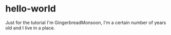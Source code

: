 # hello-world
Just for the tutorial
I'm GingerbreadMonsoon, I'm a certain number of years old and I live in a place.

